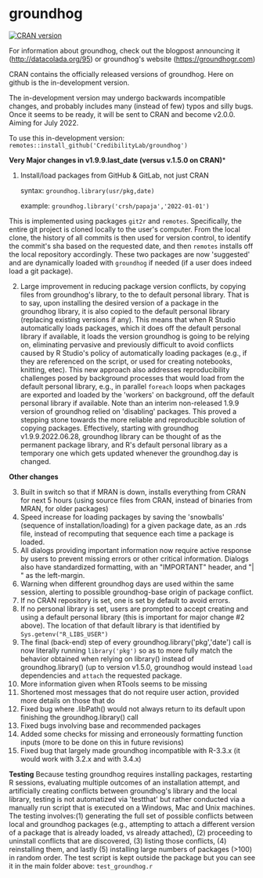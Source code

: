 
<!-- README.md is generated from README.Rmd. Please edit that file -->

# groundhog

<!-- badges: start -->

[![CRAN
version](https://www.r-pkg.org/badges/version-ago/groundhog)](https://cran.r-project.org/package=groundhog)
<!-- badges: end -->

For information about groundhog, check out the blogpost announcing it (http://datacolada.org/95) or groundhog's website (https://groundhogr.com)

CRAN contains the officially released versions of groundhog. Here on github is the in-development version.

The in-development version may undergo backwards incompatible changes, and probably includes many (instead of few) typos and silly bugs.
Once it seems to be ready, it will be sent to CRAN and become v2.0.0. Aiming for July 2022. 

To use this in-development version:
`remotes::install_github('CredibilityLab/groundhog')`


**Very Major changes in v1.9.9.last_date (versus v.1.5.0 on CRAN)***
1) Install/load packages from GitHub & GitLab, not just CRAN

   syntax:   `groundhog.library(usr/pkg,date)` 
   
   example:   `groundhog.library('crsh/papaja','2022-01-01')` 
   
This is implemented using packages `git2r` and `remotes`. Specifically, the entire git project is cloned locally to the user's computer. From the local clone, the history of all commits is then used for version control, to identify the commit's sha based on the requested date, and then `remotes` installs off the local repository accordingly. These two packages are now 'suggested' and are dynamically loaded with `groundhog` if needed (if a user does indeed load a git package).
   
2) Large improvement in reducing package version conflicts, by copying files from groundhog's library, to the to default personal library. That is to say, upon installing the desired version of a package in the groundhog library, it is also copied to the default personal library (replacing existing versions if any). This means that when R Studio automatically loads packages, which it does off the default personal library if available, it loads the version groundhog is going to be relying on, eliminating pervasive and previously difficult to avoid conflicts caused by R Studio's policy of automatically loading packages (e.g., if they are referenced on the script, or used for creating notebooks, knitting, etec).  This new approach also addresses reproducibility challenges posed by background processes that would load from the default personal library, e.g., in parallel `foreach` loops when packages are exported and loaded by the 'workers' on background, off the default personal library if available. Note than an interim non-released 1.9.9 version of groundhog relied on 'disabling' packages. This proved a stepping stone towards the more reliable and reproducible solution of copying packages. Effectively, starting with groundhog v1.9.9.2022.06.28,  groundhog library can be thought of as the permanent package library, and R's default personal library as a temporary one which gets updated whenever the groundhog.day is changed.

**Other  changes**

3) Built in switch so that if MRAN is down, installs everything from CRAN for next 5 hours (using source files from CRAN, instead of binaries from MRAN, for older packages)
4) Speed increase for loading packages by saving the 'snowballs' (sequence of installation/loading) for a given package date, as an .rds file, instead of recomputing that sequence each time a package is loaded.
5) All dialogs providing important information now require active response by users to prevent missing errors or other critical information. Dialogs also have standardized formatting, with an "IMPORTANT" header, and "|    " as the left-margin.
6) Warning when different groundhog days are used within the same session, alerting to possible groundhog-base origin of package conflict.
7) If no CRAN repository is set, one is set by default to avoid errors.
8) If no personal library is set, users are prompted to accept creating and using a default personal library (this is important for major change #2 above). The location of that default library is that identified by `Sys.getenv("R_LIBS_USER")`
9) The final (back-end) step of every groundhog.library('pkg','date') call is now literally running `library('pkg')` so as to more fully match the behavior obtained when relying on library() instead of groundhog.library() (up to version v1.5.0, groundhog would instead `load` dependencies and `attach` the requested package.
10) More information given when RTools seems to be missing
11) Shortened most messages that do not require user action, provided more details on those that do
12) Fixed bug where .libPath() would not always return to its default upon finishing the groundhog.library() call
13) Fixed bugs involving base and recommended packages
14) Added some checks for missing and erroneously formatting function inputs (more to be done on this in future revisions)
15) Fixed bug that largely made groundhog incompatible with R-3.3.x (it would work with 3.2.x and with 3.4.x)




**Testing**
Because testing groundhog requires installing packages, restarting R sessions, evaluating multiple outcomes of an installation attempt, and artificially creating conflicts between groundhog's library and the local library, testing is not automatized via 'testthat' but rather conducted via a manually run script that is executed on a Windows, Mac and Unix machines. The testing involves:(1) generating the full set of possible conflicts between local and groundhog packages (e.g., attempting to attach a different version of a package that is already loaded, vs already attached), (2) proceeding to uninstall conflicts that are discovered, (3) listing those conflicts, (4) reinstalling them, and lastly (5) installing large numbers of packages (>100) in random order. The test script is kept outside the package but you can see it in the main folder above: `test_groundhog.r`
